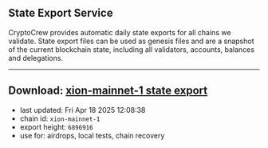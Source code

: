 ## State Export Service
CryptoCrew provides automatic daily state exports for all chains we validate. State export files can be used as genesis files and are a snapshot of the current blockchain state, including all validators, accounts, balances and delegations.

---
**Download: [xion-mainnet-1 state export](https://dl-eu2.ccvalidators.com/SERVICE/xion/xion-mainnet-1_export_6896916.json)**
---

- last updated: Fri Apr 18 2025 12:08:38
- chain id: `xion-mainnet-1`
- export height: `6896916`
- use for: airdrops, local tests, chain recovery
